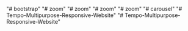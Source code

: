 "# bootstrap" 
"# zoom" 
"# zoom" 
"# zoom" 
"# zoom" 
"# carousel" 
"# Tempo-Multipurpose-Responsive-Website" 
"# Tempo-Multipurpose-Responsive-Website" 
